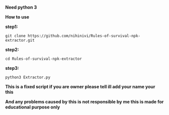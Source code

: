 **Need python 3**

**How to use**



**step1:**
```
git clone https://github.com/nihinivi/Rules-of-survival-npk-extractor.git
```

**step2:**
```
cd Rules-of-survival-npk-extractor
```
**step3:**
```
python3 Extractor.py
```
**This is a fixed script if you are owner please tell ill add your name your this**

**And any problems caused by this is not responsible by me this is made for educational purpose only**


